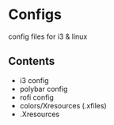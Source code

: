 # Configs
config files for i3 &amp; linux

## Contents

 -  i3 config
 -  polybar config
 -  rofi config
 -  colors/Xresources (.xfiles)
 -  .Xresources
